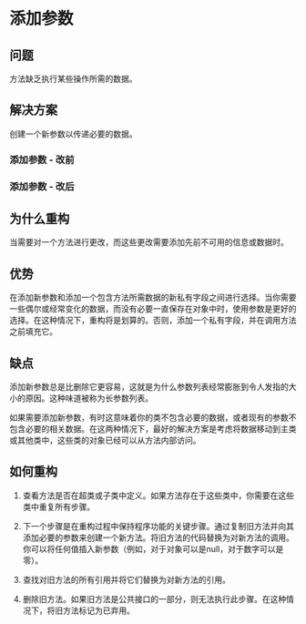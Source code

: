 # 添加参数

## 问题

方法缺乏执行某些操作所需的数据。

## 解决方案

创建一个新参数以传递必要的数据。

### 添加参数 - 改前

### 添加参数 - 改后

## 为什么重构

当需要对一个方法进行更改，而这些更改需要添加先前不可用的信息或数据时。

## 优势

在添加新参数和添加一个包含方法所需数据的新私有字段之间进行选择。当你需要一些偶尔或经常变化的数据，而没有必要一直保存在对象中时，使用参数是更好的选择。在这种情况下，重构将是划算的。否则，添加一个私有字段，并在调用方法之前填充它。

## 缺点

添加新参数总是比删除它更容易，这就是为什么参数列表经常膨胀到令人发指的大小的原因。这种味道被称为长参数列表。

如果需要添加新参数，有时这意味着你的类不包含必要的数据，或者现有的参数不包含必要的相关数据。在这两种情况下，最好的解决方案是考虑将数据移动到主类或其他类中，这些类的对象已经可以从方法内部访问。

## 如何重构

1. 查看方法是否在超类或子类中定义。如果方法存在于这些类中，你需要在这些类中重复所有步骤。

2. 下一个步骤是在重构过程中保持程序功能的关键步骤。通过复制旧方法并向其添加必要的参数来创建一个新方法。将旧方法的代码替换为对新方法的调用。你可以将任何值插入新参数（例如，对于对象可以是null，对于数字可以是零）。

3. 查找对旧方法的所有引用并将它们替换为对新方法的引用。

4. 删除旧方法。如果旧方法是公共接口的一部分，则无法执行此步骤。在这种情况下，将旧方法标记为已弃用。